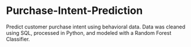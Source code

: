 # Purchase-Intent-Prediction
Predict customer purchase intent using behavioral data. Data was cleaned using SQL, processed in Python, and modeled with a Random Forest Classifier.
